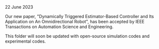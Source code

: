
22 June 2023

Our new paper, "Dynamically Triggered Estimator-Based Controller and Its Application on An Omnidirectional Robot", has been accepted by IEEE Transactions on Automation Science and Engineering. 

This folder will soon be updated with open-source simulation codes and experimental codes.
